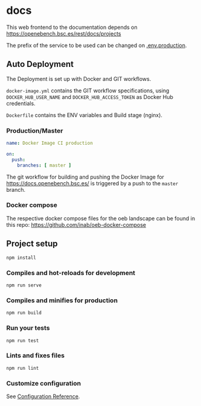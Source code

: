 # docs

This web frontend to the documentation depends on <https://openebench.bsc.es/rest/docs/projects>

The prefix of the service to be used can be changed on [.env.production](.env.production).

## Auto Deployment

The Deployment is set up with Docker and GIT workflows.

`docker-image.yml` contains the GIT workflow specifications, using `DOCKER_HUB_USER_NAME` and `DOCKER_HUB_ACCESS_TOKEN` as Docker Hub credentials.

`Dockerfile` contains the ENV variables and Build stage (nginx).

### Production/Master

```yml
name: Docker Image CI production

on:
  push:
    branches: [ master ]
```

The git workflow for building and pushing the Docker Image for <https://docs.openebench.bsc.es/> is triggered by a push to the `master` branch.
### Docker compose

The respective docker compose files for the oeb landscape can be found in this repo: <https://github.com/inab/oeb-docker-compose>

## Project setup
```
npm install
```

### Compiles and hot-reloads for development
```
npm run serve
```

### Compiles and minifies for production
```
npm run build
```

### Run your tests
```
npm run test
```

### Lints and fixes files
```
npm run lint
```

### Customize configuration
See [Configuration Reference](https://cli.vuejs.org/config/).
